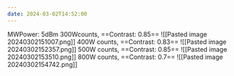 ```yaml
---
date: 2024-03-02T14:52:00
---
```

MWPower: 5dBm
300Wcounts, ==Contrast: 0.85==
![[Pasted image 20240302151007.png]]
400W counts, ==Contrast: 0.83==
![[Pasted image 20240302152357.png]]
500W counts, ==Contrast: 0.85==
![[Pasted image 20240302153510.png]]
800W counts, ==Contrast: 0.7==
![[Pasted image 20240302154742.png]]